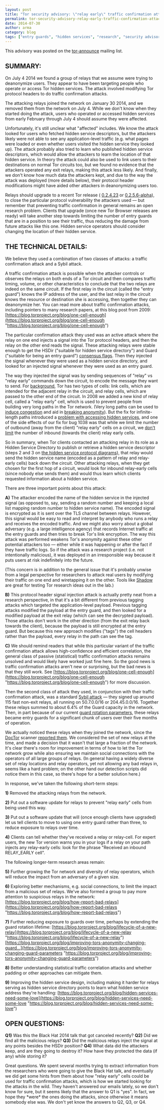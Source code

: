 ```yaml
---
layout: post
title: "Tor security advisory: \"relay early\" traffic confirmation attack"
permalink: tor-security-advisory-relay-early-traffic-confirmation-attack
date: 2014-07-30
author: arma
category: blog
tags: ["entry guards", "hidden services", "research", "security advisory"]
---
```


This advisory was posted on the [tor-announce](https://lists.torproject.org/pipermail/tor-announce/2014-July/000094.html) mailing list.

## SUMMARY:

On July 4 2014 we found a group of relays that we assume were trying to deanonymize users. They appear to have been targeting people who operate or access Tor hidden services. The attack involved modifying Tor protocol headers to do traffic confirmation attacks.

The attacking relays joined the network on January 30 2014, and we removed them from the network on July 4. While we don't know when they started doing the attack, users who operated or accessed hidden services from early February through July 4 should assume they were affected.

Unfortunately, it's still unclear what "affected" includes. We know the attack looked for users who fetched hidden service descriptors, but the attackers likely were not able to see any application-level traffic (e.g. what pages were loaded or even whether users visited the hidden service they looked up). The attack probably also tried to learn who published hidden service descriptors, which would allow the attackers to learn the location of that hidden service. In theory the attack could also be used to link users to their destinations on normal Tor circuits too, but we found no evidence that the attackers operated any exit relays, making this attack less likely. And finally, we don't know how much data the attackers kept, and due to the way the attack was deployed (more details below), their protocol header modifications might have aided other attackers in deanonymizing users too.

Relays should upgrade to a recent Tor release ( [0.2.4.23](https://lists.torproject.org/pipermail/tor-announce/2014-July/000093.html) or [0.2.5.6-alpha](https://lists.torproject.org/pipermail/tor-talk/2014-July/034180.html)), to close the particular protocol vulnerability the attackers used — but remember that preventing traffic confirmation in general remains an open research problem. Clients that upgrade (once new Tor Browser releases are ready) will take another step towards limiting the number of entry guards that are in a position to see their traffic, thus reducing the damage from future attacks like this one. Hidden service operators should consider changing the location of their hidden service.

## THE TECHNICAL DETAILS:

We believe they used a combination of two classes of attacks: a traffic confirmation attack and a Sybil attack.

A traffic confirmation attack is possible when the attacker controls or observes the relays on both ends of a Tor circuit and then compares traffic timing, volume, or other characteristics to conclude that the two relays are indeed on the same circuit. If the first relay in the circuit (called the "entry guard") knows the IP address of the user, and the last relay in the circuit knows the resource or destination she is accessing, then together they can deanonymize her. You can read more about traffic confirmation attacks, including pointers to many research papers, at this blog post from 2009:
 [https://blog.torproject.org/blog/one-cell-enough](https://blog.torproject.org/blog/one-cell-enough "https://blog.torproject.org/blog/one-cell-enough")

The particular confirmation attack they used was an active attack where the relay on one end injects a signal into the Tor protocol headers, and then the relay on the other end reads the signal. These attacking relays were stable enough to get the HSDir ("suitable for hidden service directory") and Guard ("suitable for being an entry guard") [consensus flags](https://gitweb.torproject.org/torspec.git/blob/HEAD:/dir-spec.txt#l1775). Then they injected the signal whenever they were used as a hidden service directory, and looked for an injected signal whenever they were used as an entry guard.

The way they injected the signal was by sending sequences of "relay" vs "relay early" commands down the circuit, to encode the message they want to send. For [background](https://gitweb.torproject.org/torspec.git/blob/HEAD:/tor-spec.txt#l364), Tor has two types of cells: link cells, which are intended for the adjacent relay in the circuit, and relay cells, which are passed to the other end of the circuit. In 2008 we added a new kind of relay cell, called a "relay early" cell, which is used to prevent people from building very long paths in the Tor network. (Very long paths can be used to [induce congestion](https://gitweb.torproject.org/torspec.git/blob/HEAD:/proposals/110-avoid-infinite-circuits.txt%20) and aid in [breaking anonymity](http://freehaven.net/anonbib/#congestion-longpaths)). But the fix for infinite-length paths introduced a [problem with accessing hidden services](https://trac.torproject.org/projects/tor/ticket/1038), and one of the side effects of our fix for bug 1038 was that while we limit the number of outbound (away from the client) "relay early" cells on a circuit, we [don't limit](https://lists.torproject.org/pipermail/tor-commits/2009-July/014679.html) the number of inbound (towards the client) relay early cells.

So in summary, when Tor clients contacted an attacking relay in its role as a Hidden Service Directory to publish or retrieve a hidden service descriptor (steps 2 and 3 on [the hidden service protocol diagrams](https://www.torproject.org/docs/hidden-services)), that relay would send the hidden service name (encoded as a pattern of relay and relay-early cells) back down the circuit. Other attacking relays, when they get chosen for the first hop of a circuit, would look for inbound relay-early cells (since nobody else sends them) and would thus learn which clients requested information about a hidden service.

There are three important points about this attack:

**A)** The attacker encoded the name of the hidden service in the injected signal (as opposed to, say, sending a random number and keeping a local list mapping random number to hidden service name). The encoded signal is encrypted as it is sent over the TLS channel between relays. However, this signal would be easy to read and interpret by anybody who runs a relay and receives the encoded traffic. And we might also worry about a global adversary (e.g. a large intelligence agency) that records Internet traffic at the entry guards and then tries to break Tor's link encryption. The way this attack was performed weakens Tor's anonymity against these other potential attackers too — either while it was happening or after the fact if they have traffic logs. So if the attack was a research project (i.e. not intentionally malicious), it was deployed in an irresponsible way because it puts users at risk indefinitely into the future.

(This concern is in addition to the general issue that it's probably unwise from a legal perspective for researchers to attack real users by modifying their traffic on one end and wiretapping it on the other. Tools like [Shadow](http://shadow.github.io/) are great for testing Tor research ideas out in the lab.)

**B)** This protocol header signal injection attack is actually pretty neat from a research perspective, in that it's a bit different from previous tagging attacks which targeted the application-level payload. Previous tagging attacks modified the payload at the entry guard, and then looked for a modified payload at the exit relay (which can see the decrypted payload). Those attacks don't work in the other direction (from the exit relay back towards the client), because the payload is still encrypted at the entry guard. But because this new approach modifies ("tags") the cell headers rather than the payload, every relay in the path can see the tag.

**C)** We should remind readers that while this particular variant of the traffic confirmation attack allows high-confidence and efficient correlation, the general class of passive (statistical) traffic confirmation attacks remains unsolved and would likely have worked just fine here. So the good news is traffic confirmation attacks aren't new or surprising, but the bad news is that they still work. See [https://blog.torproject.org/blog/one-cell-enough](https://blog.torproject.org/blog/one-cell-enough "https://blog.torproject.org/blog/one-cell-enough") for more discussion.

Then the second class of attack they used, in conjunction with their traffic confirmation attack, was a standard [Sybil attack](http://en.wikipedia.org/wiki/Sybil_attack) — they signed up around 115 fast non-exit relays, all running on 50.7.0.0/16 or 204.45.0.0/16. Together these relays summed to about 6.4% of the Guard capacity in the network. Then, in part because of our current [guard rotation parameters](https://blog.torproject.org/blog/improving-tors-anonymity-changing-guard-parameters), these relays became entry guards for a significant chunk of users over their five months of operation.

We actually noticed these relays when they joined the network, since the [DocTor](https://gitweb.torproject.org/doctor.git) scanner [reported them](https://lists.torproject.org/pipermail/tor-consensus-health/2014-January/004134.html). We considered the set of new relays at the time, and made a decision that it wasn't that large a fraction of the network. It's clear there's room for improvement in terms of how to let the Tor network grow while also ensuring we maintain social connections with the operators of all large groups of relays. (In general having a widely diverse set of relay locations and relay operators, yet not allowing any bad relays in, seems like a hard problem; on the other hand our detection scripts did notice them in this case, so there's hope for a better solution here.)

In response, we've taken the following short-term steps:

**1)** Removed the attacking relays from the network.

**2)** Put out a software update for relays to prevent "relay early" cells from being used this way.

**3)** Put out a software update that will (once enough clients have upgraded) let us tell clients to move to using one entry guard rather than three, to reduce exposure to relays over time.

**4)** Clients can tell whether they've received a relay or relay-cell. For expert users, the new Tor version warns you in your logs if a relay on your path injects any relay-early cells: look for the phrase "Received an inbound RELAY\_EARLY cell".

The following longer-term research areas remain:

**5)** Further growing the Tor network and diversity of relay operators, which will reduce the impact from an adversary of a given size.

**6)** Exploring better mechanisms, e.g. social connections, to limit the impact from a malicious set of relays. We've also formed a group to pay more attention to suspicious relays in the network:
 [https://blog.torproject.org/blog/how-report-bad-relays](https://blog.torproject.org/blog/how-report-bad-relays "https://blog.torproject.org/blog/how-report-bad-relays")

**7)** Further reducing exposure to guards over time, perhaps by extending the guard rotation lifetime:
 [https://blog.torproject.org/blog/lifecycle-of-a-new-relay](https://blog.torproject.org/blog/lifecycle-of-a-new-relay "https://blog.torproject.org/blog/lifecycle-of-a-new-relay")
 [https://blog.torproject.org/blog/improving-tors-anonymity-changing-guard...](https://blog.torproject.org/blog/improving-tors-anonymity-changing-guard-parameters "https://blog.torproject.org/blog/improving-tors-anonymity-changing-guard-parameters")

**8)** Better understanding statistical traffic correlation attacks and whether padding or other approaches can mitigate them.

**9)** Improving the hidden service design, including making it harder for relays serving as hidden service directory points to learn what hidden service address they're handling:
 [https://blog.torproject.org/blog/hidden-services-need-some-love](https://blog.torproject.org/blog/hidden-services-need-some-love "https://blog.torproject.org/blog/hidden-services-need-some-love")

## OPEN QUESTIONS:

**Q1)** Was this the Black Hat 2014 talk that got canceled recently?
**Q2)** Did we find all the malicious relays?
**Q3)** Did the malicious relays inject the signal at any points besides the HSDir position?
**Q4)** What data did the attackers keep, and are they going to destroy it? How have they protected the data (if any) while storing it?

Great questions. We spent several months trying to extract information from the researchers who were going to give the Black Hat talk, and eventually we did get some hints from them about how "relay early" cells could be used for traffic confirmation attacks, which is how we started looking for the attacks in the wild. They haven't answered our emails lately, so we don't know for sure, but it seems likely that the answer to Q1 is "yes". In fact, we hope they \*were\* the ones doing the attacks, since otherwise it means somebody else was. We don't yet know the answers to Q2, Q3, or Q4.

